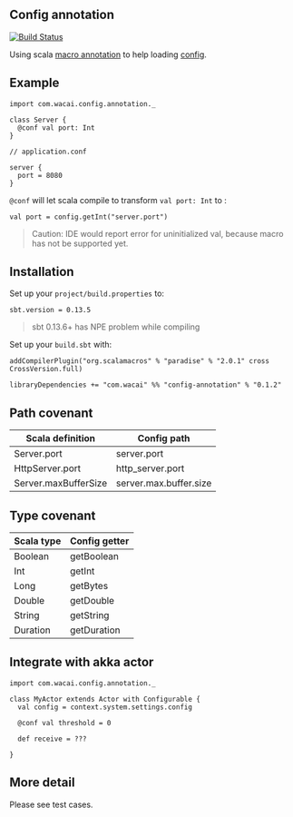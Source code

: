 ## Config annotation

[![Build Status](https://travis-ci.org/wacai/config-annotation.png?branch=master)](https://travis-ci.org/wacai/config-annotation)

Using scala [macro annotation][mcr] to help loading [config][conf].

## Example

```
import com.wacai.config.annotation._

class Server {
  @conf val port: Int
}
```

```
// application.conf

server {
  port = 8080
}
```

`@conf` will let scala compile to transform `val port: Int` to :

```
val port = config.getInt("server.port")
```

> Caution: IDE would report error for uninitialized val, because macro has not be supported yet.

## Installation

Set up your `project/build.properties` to:

```
sbt.version = 0.13.5
```

> sbt 0.13.6+ has NPE problem while compiling

Set up your `build.sbt` with:

```
addCompilerPlugin("org.scalamacros" % "paradise" % "2.0.1" cross CrossVersion.full)

libraryDependencies += "com.wacai" %% "config-annotation" % "0.1.2"

```

## Path covenant

|Scala definition | Config path |
|-----------------|-------------|
|Server.port      | server.port  |
|HttpServer.port  | http_server.port|
|Server.maxBufferSize| server.max.buffer.size|

## Type covenant

|Scala type | Config getter |
|-----------|---------------|
| Boolean   | getBoolean    |
| Int       | getInt        |
| Long      | getBytes      |
| Double    | getDouble     |
| String    | getString     |
| Duration  | getDuration   |


## Integrate with akka actor

```
import com.wacai.config.annotation._

class MyActor extends Actor with Configurable {
  val config = context.system.settings.config

  @conf val threshold = 0

  def receive = ???

}
```

## More detail

Please see test cases.


[mcr]:http://docs.scala-lang.org/overviews/macros/annotations.html
[conf]:https://github.com/typesafehub/config